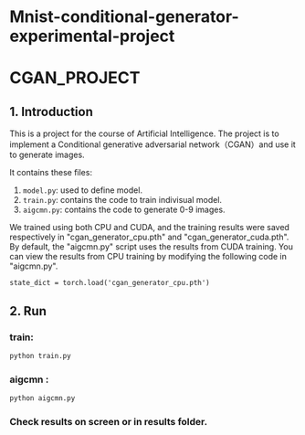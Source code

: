 # Mnist-conditional-generator-experimental-project
# CGAN_PROJECT



## 1. Introduction

This is a project for the course of Artificial Intelligence. The project is to implement a Conditional generative adversarial network（CGAN）and use it to generate images.

It contains these files:

1. `model.py`: used to define model.
2. `train.py`: contains the code to train indivisual model.
3. `aigcmn.py`: contains the code to generate 0-9 images.

We trained using both CPU and CUDA, and the training results were saved respectively in "cgan_generator_cpu.pth" and "cgan_generator_cuda.pth". By default, the "aigcmn.py" script uses the results from CUDA training. You can view the results from CPU training by modifying the following code in "aigcmn.py".

~~~
state_dict = torch.load('cgan_generator_cpu.pth')
~~~



## 2. Run

### train:

```bash
python train.py 
```

### aigcmn  :

```bash
python aigcmn.py
```

### Check results on screen or in results folder.
